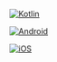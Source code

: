 [![Kotlin](https://img.shields.io/badge/Kotlin-%237F52FF.svg?logo=kotlin&logoColor=white)](#)

[![Android](https://img.shields.io/badge/Android-3DDC84?logo=android&logoColor=white)](#)

[![iOS](https://img.shields.io/badge/iOS-000000?&logo=apple&logoColor=white)](#)
